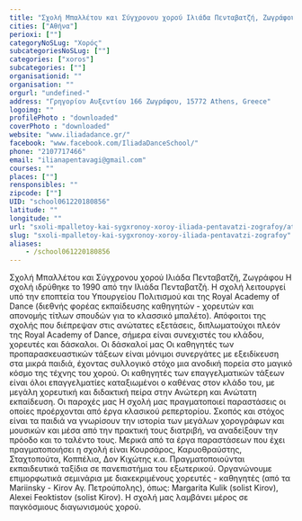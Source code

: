 ```yaml
---
title: "Σχολή Μπαλλέτου και Σύγχρονου χορού Ιλιάδα Πενταβατζή, Ζωγράφου"
cities: ["Αθήνα"]
perioxi: [""]
categoryNoSLug: "Χορός"
subcategoriesNoSLug: [""]
categories: ["xoros"]
subcategories: [""]
organisationid: ""
organisation: ""
orgurl: "undefined-"
address: "Γρηγορίου Αυξεντίου 166 Ζωγράφου, 15772 Athens, Greece"
logoimg: ""
profilePhoto : "downloaded"
coverPhoto : "downloaded"
website: "www.iliadadance.gr/"
facebook: "www.facebook.com/IliadaDanceSchool/"
phone: "2107717466"
email: "ilianapentavagi@gmail.com"
courses: ""
places: [""]
rensponsibles: ""
zipcode: [""]
UID: "school061220180856"
latitude: ""
longitude: ""
url: "sxoli-mpalletoy-kai-sygxronoy-xoroy-iliada-pentavatzi-zografoy/athina/xoros/"
slug: "sxoli-mpalletoy-kai-sygxronoy-xoroy-iliada-pentavatzi-zografoy"
aliases:
    - /school061220180856
---
```





Σχολή Μπαλλέτου και Σύγχρονου χορού Ιλιάδα Πενταβατζή, Ζωγράφου Η σχολή ιδρύθηκε το 1990 από την Ιλιάδα Πενταβατζή. Η σχολή λειτουργεί υπό την εποπτεία του Υπουργείου Πολιτισμού και της Royal Academy of Dance (διεθνής φορέας εκπαίδευσης καθηγητών - χορευτών και απονομής τίτλων σπουδών για το κλασσικό μπαλέτο). Απόφοιτοι της σχολής που διέπρεψαν στις ανώτατες εξετάσεις, διπλωματούχοι πλεόν της Royal Academy of Dance, σήμερα είναι συνεχιστές του κλάδου, χορευτές και δάσκαλοι. Οι δάσκαλοί μας Οι καθηγητές των προπαρασκευαστικών τάξεων είναι μόνιμοι συνεργάτες με εξειδίκευση στα μικρά παιδιά, έχοντας συλλογικό στόχο μια ανοδική πορεία στο μαγικό κόσμο της τέχνης του χορού. Οι καθηγητές των επαγγελματικών τάξεων είναι όλοι επαγγελματίες καταξιωμένοι ο καθένας στον κλάδο του, με μεγάλη χορευτική και διδακτική πείρα στην Ανώτερη και Ανώτατη εκπαίδευση. Οι παροχές μας Η σχολή μας πραγματοποιεί παραστάσεις οι οποίες προέρχονται από έργα κλασικού ρεπερτορίου. Σκοπός και στόχος είναι τα παιδιά να γνωρίσουν την ιστορία των μεγάλων χορογράφων και μουσικών και μέσα από την πρακτική τους διατριβή, να αναδείξουν την πρόοδο και το ταλέντο τους. Μερικά από τα έργα παραστάσεων που έχει πραγματοποιήσει η σχολή είναι Κουρσάρος, Καρυοθραύστης, Σταχτοπούτα, Κοππέλια, Δον Κιχώτης κ.α. Πραγματοποιούνται εκπαιδευτικά ταξίδια σε πανεπιστήμια του εξωτερικού. Οργανώνουμε επιμορφωτικά σεμινάρια με διακεκριμένους χορευτές - καθηγητές (από τα Mariinsky - Kirov Αγ. Πετρούπολης), όπως: Margarita Kulik (solist Kirov), Alexei Feoktistov (solist Kirov). Η σχολή μας λαμβάνει μέρος σε παγκόσμιους διαγωνισμούς χορού.